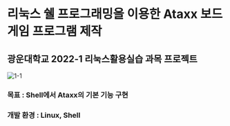 # 리눅스 쉘 프로그래밍을 이용한 Ataxx 보드 게임 프로그램 제작

## 광운대학교 2022-1 리눅스활용실습 과목 프로젝트
![1-1](https://github.com/user-attachments/assets/3b6f78f9-545f-43d7-a40c-87167784dac8)
### 목표 : Shell에서 Ataxx의 기본 기능 구현
### 개발 환경 : Linux, Shell

